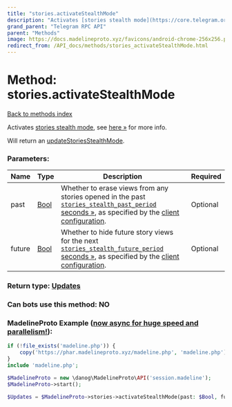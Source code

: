 ```yaml
---
title: "stories.activateStealthMode"
description: "Activates [stories stealth mode](https://core.telegram.org/api/stories#stealth-mode), see [here »](https://core.telegram.org/api/stories#stealth-mode) for more info."
grand_parent: "Telegram RPC API"
parent: "Methods"
image: https://docs.madelineproto.xyz/favicons/android-chrome-256x256.png
redirect_from: /API_docs/methods/stories_activateStealthMode.html
---
```

# Method: stories.activateStealthMode
[Back to methods index](index.html)



Activates [stories stealth mode](https://core.telegram.org/api/stories#stealth-mode), see [here »](https://core.telegram.org/api/stories#stealth-mode) for more info.

Will return an [updateStoriesStealthMode](../constructors/updateStoriesStealthMode.html).

### Parameters:

| Name     |    Type       | Description | Required |
|----------|---------------|-------------|----------|
|past|[Bool](/API_docs/types/Bool.html) | Whether to erase views from any stories opened in the past [`stories_stealth_past_period` seconds »](https://core.telegram.org/api/config#stories-stealth-past-period), as specified by the [client configuration](https://core.telegram.org/api/config#client-configuration). | Optional|
|future|[Bool](/API_docs/types/Bool.html) | Whether to hide future story views for the next [`stories_stealth_future_period` seconds »](https://core.telegram.org/api/config#stories-stealth-future-period), as specified by the [client configuration](https://core.telegram.org/api/config#client-configuration). | Optional|


### Return type: [Updates](/API_docs/types/Updates.html)

### Can bots use this method: **NO**


### MadelineProto Example ([now async for huge speed and parallelism!](https://docs.madelineproto.xyz/docs/ASYNC.html)):


```php
if (!file_exists('madeline.php')) {
    copy('https://phar.madelineproto.xyz/madeline.php', 'madeline.php');
}
include 'madeline.php';

$MadelineProto = new \danog\MadelineProto\API('session.madeline');
$MadelineProto->start();

$Updates = $MadelineProto->stories->activateStealthMode(past: $Bool, future: $Bool, );
```

